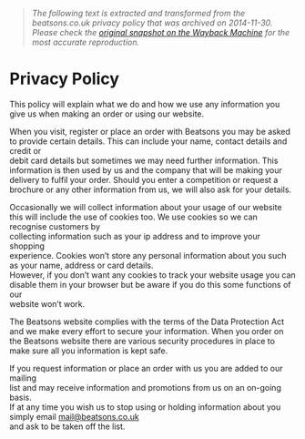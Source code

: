 > *The following text is extracted and transformed from the beatsons.co.uk privacy policy that was archived on 2014-11-30. Please check the [original snapshot on the Wayback Machine](https://web.archive.org/web/20141130164934id_/http%3A//www.beatsons.co.uk/privacy-policy-i4) for the most accurate reproduction.*

# Privacy Policy

This policy will explain what we do and how we use any information you give us when making an order or using our website.

When you visit, register or place an order with Beatsons you may be asked to provide certain details. This can include your name, contact details and credit or  
debit card details but sometimes we may need further information. This  
information is then used by us and the company that will be making your  
delivery to fulfil your order. Should you enter a competition or request a  
brochure or any other information from us, we will also ask for your details.

Occasionally we will collect information about your usage of our website this will include the use of cookies too. We use cookies so we can recognise customers by  
collecting information such as your ip address and to improve your shopping  
experience. Cookies won’t store any personal information about you such as your name, address or card details.  
However, if you don’t want any cookies to track your website usage you can  
disable them in your browser but be aware if you do this some functions of our  
website won’t work. 

The Beatsons website complies with the terms of the Data Protection Act and we make every effort to secure your information. When you order on the Beatsons website there are various security procedures in place to make sure all you information is kept safe. 

If you request information or place an order with us you are added to our mailing  
list and may receive information and promotions from us on an on-going basis.  
If at any time you wish us to stop using or holding information about you  
simply email mail@beatsons.co.uk  
and ask to be taken off the list.

